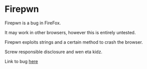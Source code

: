# Firepwn
Firepwn is a bug in FireFox.

It may work in other browsers, however this is entirely untested. 

Firepwn exploits strings and a certain method to crash the browser. 

Screw responsible disclosure and wen eta kidz. 

Link to bug [here](http://firepwn.co.nf)
